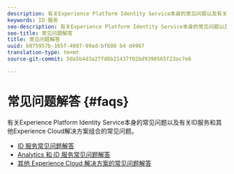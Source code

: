 ```yaml
---
description: 有关Experience Platform Identity Service本身的常见问题以及有关ID服务和其他Experience Cloud解决方案组合的常见问题。
keywords: ID 服务
seo-description: 有关Experience Platform Identity Service本身的常见问题以及有关ID服务和其他Experience Cloud解决方案组合的常见问题。
seo-title: 常见问题解答
title: 常见问题解答
uuid: b075957b-165f-4087-99ad-bf608 b4 d4967
translation-type: tm+mt
source-git-commit: 50a5b4d3a27fd8b21437f02bd9390565f23ac7e6

---
```



# 常见问题解答 {#faqs}

有关Experience Platform Identity Service本身的常见问题以及有关ID服务和其他Experience Cloud解决方案组合的常见问题。

* [ID 服务常见问题解答](faq.md)
* [Analytics 和 ID 服务常见问题解答](analytics-faq.md)
* [其他 Experience Cloud 解决方案的常见问题解答](other-faq.md)

